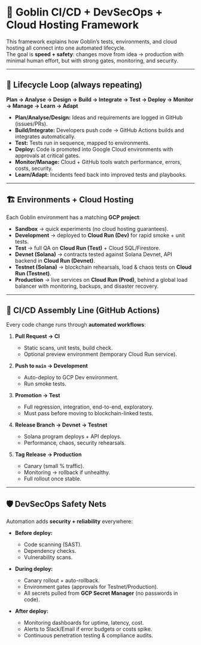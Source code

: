 # 🤖 Goblin CI/CD + DevSecOps + Cloud Hosting Framework

This framework explains how Goblin’s tests, environments, and cloud hosting all connect into one automated lifecycle.  
The goal is **speed + safety**: changes move from idea → production with minimal human effort, but with strong gates, monitoring, and security.

---

## 🔄 Lifecycle Loop (always repeating)

**Plan → Analyse → Design → Build → Integrate → Test → Deploy → Monitor → Manage → Learn → Adapt**

- **Plan/Analyse/Design:** Ideas and requirements are logged in GitHub (issues/PRs).  
- **Build/Integrate:** Developers push code → GitHub Actions builds and integrates automatically.  
- **Test:** Tests run in sequence, mapped to environments.  
- **Deploy:** Code is promoted into Google Cloud environments with approvals at critical gates.  
- **Monitor/Manage:** Cloud + GitHub tools watch performance, errors, costs, security.  
- **Learn/Adapt:** Incidents feed back into improved tests and playbooks.  

---

## 🏗️ Environments + Cloud Hosting

Each Goblin environment has a matching **GCP project**:

- **Sandbox** → quick experiments (no cloud hosting guarantees).  
- **Development** → deployed to **Cloud Run (Dev)** for rapid smoke + unit tests.  
- **Test** → full QA on **Cloud Run (Test)** + Cloud SQL/Firestore.  
- **Devnet (Solana)** → contracts tested against Solana Devnet, API backend in **Cloud Run (Devnet)**.  
- **Testnet (Solana)** → blockchain rehearsals, load & chaos tests on **Cloud Run (Testnet)**.  
- **Production** → live services on **Cloud Run (Prod)**, behind a global load balancer with monitoring, backups, and disaster recovery.  

---

## 🚛 CI/CD Assembly Line (GitHub Actions)

Every code change runs through **automated workflows**:

1. **Pull Request → CI**  
   - Static scans, unit tests, build check.  
   - Optional preview environment (temporary Cloud Run service).  

2. **Push to `main` → Development**  
   - Auto-deploy to GCP Dev environment.  
   - Run smoke tests.  

3. **Promotion → Test**  
   - Full regression, integration, end-to-end, exploratory.  
   - Must pass before moving to blockchain-linked tests.  

4. **Release Branch → Devnet → Testnet**  
   - Solana program deploys + API deploys.  
   - Performance, chaos, security rehearsals.  

5. **Tag Release → Production**  
   - Canary (small % traffic).  
   - Monitoring → rollback if unhealthy.  
   - Full rollout once stable.  

---

## 🛡️ DevSecOps Safety Nets

Automation adds **security + reliability** everywhere:

- **Before deploy:**  
  - Code scanning (SAST).  
  - Dependency checks.  
  - Vulnerability scans.  

- **During deploy:**  
  - Canary rollout + auto-rollback.  
  - Environment gates (approvals for Testnet/Production).  
  - All secrets pulled from **GCP Secret Manager** (no passwords in code).  

- **After deploy:**  
  - Monitoring dashboards for uptime, latency, cost.  
  - Alerts to Slack/Email if error budgets or costs spike.  
  - Continuous penetration testing & compliance audits.  
